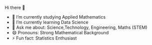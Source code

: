 Hi there 👋
- 🔭 I’m currently studying Applied Mathematics
- 🌱 I’m currently learning Data Science 
- 💬 Ask me about: Science,Technology, Engineering, Maths (STEM) 
- 😄 Pronouns: Strong Mathematical Background 
- ⚡ Fun fact: Statistics Enthusiast
